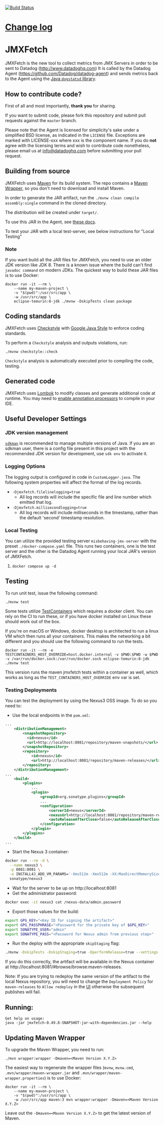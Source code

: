 [![Build Status](https://github.com/DataDog/jmxfetch/actions/workflows/test.yml/badge.svg)](https://github.com/DataDog/jmxfetch/actions/workflows/test.yml)

# [Change log](https://github.com/DataDog/jmxfetch/blob/master/CHANGELOG.md)

# JMXFetch

JMXFetch is the new tool to collect metrics from JMX Servers in order to be sent to Datadog (http://www.datadoghq.com)
It is called by the Datadog Agent (https://github.com/Datadog/datadog-agent) and sends metrics back to the Agent using the [Java `dogstatsd` library](https://github.com/datadog/java-dogstatsd-client).

## How to contribute code?

First of all and most importantly, **thank you** for sharing.

If you want to submit code, please fork this repository and submit pull requests against the `master` branch.

Please note that the Agent is licensed for simplicity's sake
under a simplified BSD license, as indicated in the `LICENSE` file.
Exceptions are marked with LICENSE-xxx where xxx is the component name.
If you do **not** agree with the licensing terms and wish to contribute code nonetheless,
please email us at <info@datadoghq.com> before submitting your
pull request.

## Building from source

JMXFetch uses [Maven](http://maven.apache.org) for its build system. The repo contains a [Maven Wrapper](https://maven.apache.org/wrapper/), so you don't need to download and install Maven.

In order to generate the JAR artifact, run the `./mvnw clean compile assembly:single` command in the cloned directory.

The distribution will be created under ```target/```.

To use this JAR in the Agent, see [these docs](https://github.com/DataDog/datadog-agent/blob/main/docs/dev/checks/jmxfetch.md).

To test your JAR with a local test-server, see below instructions for "Local Testing"

### Note

If you want build all the JAR files for JMXFetch, you need to use an older JDK version like JDK 8.
There is a known issue where the build can't find `javadoc command` on modern JDKs.
The quickest way to build these JAR files is to use Docker:

```
docker run -it --rm \
    --name my-maven-project \
    -v "$(pwd)":/usr/src/app \
    -w /usr/src/app \
    eclipse-temurin:8-jdk ./mvnw -DskipTests clean package
```

## Coding standards

JMXFetch uses [Checkstyle](http://checkstyle.sourceforge.net/) with [Google Java Style](http://google.github.io/styleguide/javaguide.html) to enforce coding standards.

To perform a `Checkstyle` analysis and outputs violations, run:
```
./mvnw checkstyle::check
```

`Checkstyle` analysis is automatically executed prior to compiling the code, testing.

## Generated code

JMXFetch uses [Lombok](https://projectlombok.org/) to modify classes and generate additional code at runtime.
You may need to [enable annotation processors](https://projectlombok.org/setup/overview) to compile in your IDE.

## Useful Developer Settings

### JDK version management
[`sdkman`](https://sdkman.io/install) is recommended to manage multiple versions of Java.
If you are an sdkman user, there is a config file present in this project with
the recommended JDK version for development, use `sdk env` to activate it.


### Logging Options
The logging output is configured in code in `CustomLogger.java`.
The following system properties will affect the format of the log records.

- `-Djmxfetch.filelinelogging=true`
    - All log records will include the specific file and line number which emitted
      that log.
- `-Djmxfetch.millisecondlogging=true`
    - All log records will include milliseconds in the timestamp, rather than the default
      'second' timestamp resolution.

### Local Testing
You can utilize the provided testing server `misbehaving-jmx-server` with the
preset `./docker-compose.yaml` file. This runs two containers, one is the
test server and the other is the Datadog Agent running your local JAR's version
of JMXFetch.

1. `docker compose up -d`



## Testing

To run unit test, issue the following command:
```
./mvnw test
```

Some tests utilize [TestContainers](https://www.testcontainers.org/) which requires a docker client.
You can rely on the CI to run these, or if you have docker installed on Linux these should work out of the box.

If you're on macOS or Windows, docker desktop is architected to run a linux VM which then runs all your containers.
This makes the networking a bit different and you should use the following command to run the tests.

```
docker run -it --rm -e TESTCONTAINERS_HOST_OVERRIDE=host.docker.internal -v $PWD:$PWD -w $PWD -v /var/run/docker.sock:/var/run/docker.sock eclipse-temurin:8-jdk ./mvnw test
```

This version runs the maven jmxfetch tests within a container as well, which works as long as the `TEST_CONTAINERS_HOST_OVERRIDE` env var is set.

### Testing Deployments

You can test the deployment by using the Nexus3 OSS image. To do so you need to:

- Use the local endpoints in the `pom.xml`:
```xml
...
    <distributionManagement>
        <snapshotRepository>
          <id>nexus</id>
          <url>http://localhost:8081/repository/maven-snapshots/</url>
        </snapshotRepository>
        <repository>
            <id>nexus</id>
            <url>http://localhost:8081/repository/maven-releases/</url>
        </repository>
    </distributionManagement>
...
    <build>
        <plugins>
            ...
            <plugin>
                <groupId>org.sonatype.plugins</groupId>
                ...
                <configuration>
                    <serverId>nexus</serverId>
                    <nexusUrl>http://localhost:8081/repository/maven-releases/</nexusUrl>
                    <autoReleaseAfterClose>false</autoReleaseAfterClose>
                </configuration>
            </plugin>
        </plugins>
    </build>
...
```
- Start the Nexus 3 container:
```sh
docker run --rm -d \
  --name nexus3 \
  -p 8081:8081 \
  -e INSTALL4J_ADD_VM_PARAMS='-Xms512m -Xmx512m -XX:MaxDirectMemorySize=512m -Djava.util.prefs.userRoot=/nexus-data/javaprefs' \
  sonatype/nexus3
```
- Wait for the server to be up on http://localhost:8081
- Get the administrator password:
```sh
docker exec -it nexus3 cat /nexus-data/admin.password
```
- Export those values for the build:
```sh
export GPG_KEY="<Key ID for signing the artifact>"
export GPG_PASSPHRASE="<Password for the private key of $GPG_KEY>"
export SONATYPE_USER="admin"
export SONATYPE_PASS="<Password for Nexus admin from previous step>"
```
- Run the deploy with the appropriate `skipStaging` flag:
```sh
./mvnw -DskipTests -DskipStaging=true -DperformRelease=true --settings settings.xml clean deploy
```

If you do this correctly, the artifact will be available in the Nexus container at
http://localhost:8081/#browse/browse:maven-releases.

Note: If you are trying to redeploy the same version of the artifact to the local
Nexus repository, you will need to change the `Deployment Policy` for `maven-releases`
to `Allow redeploy` in the [UI](http://localhost:8081/#admin/repository/repositories:maven-releases)
otherwise the subsequent publishes will fail.

## Running:

```
Get help on usage:
java -jar jmxfetch-0.49.8-SNAPSHOT-jar-with-dependencies.jar --help
```

## Updating Maven Wrapper

To upgrade the Maven Wrapper, you need to run:

```
./mvn wrapper:wrapper -Dmaven=<Maven Version X.Y.Z>
```

The easiest way to regenerate the wrapper files (`mvnw`, `mvnw.cmd`, `.mvn/wrapper/maven-wrapper.jar` and `.mvn/wrapper/maven-wrapper.properties`) is to use Docker:

```
docker run -it --rm \
    --name my-maven-project \
    -v "$(pwd)":/usr/src/app \
    -w /usr/src/app maven:3 mvn wrapper:wrapper -Dmaven=<Maven Version X.Y.Z>
```

Leave out the `-Dmaven=<Maven Version X.Y.Z>` to get the latest version of Maven.
